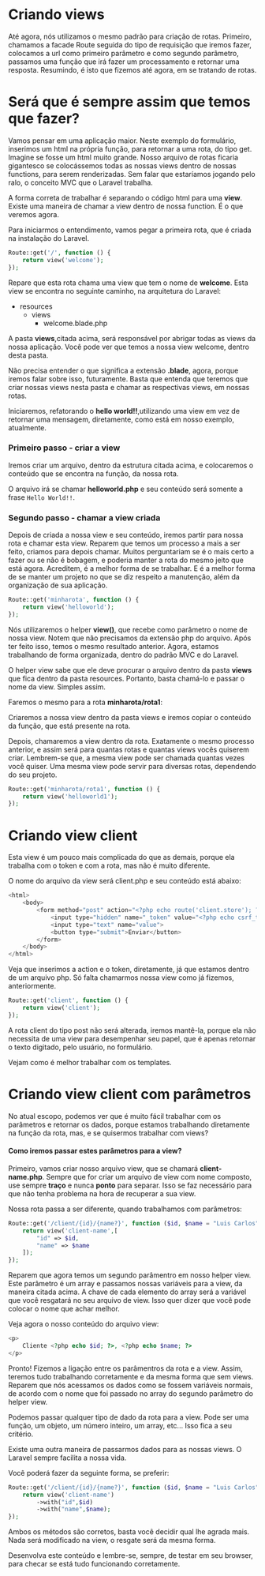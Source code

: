 # Criando views

Até agora, nós utilizamos o mesmo padrão para criação de rotas. 
Primeiro, chamamos a facade Route seguida do tipo de requisição que iremos fazer, colocamos a url como primeiro parâmetro e como segundo parâmetro, passamos uma função que irá fazer um processamento e retornar uma resposta. 
Resumindo, é isto que fizemos até agora, em se tratando de rotas.

# Será que é sempre assim que temos que fazer?

Vamos pensar em uma aplicação maior. 
Neste exemplo do formulário, inserimos um html na própria função, para retornar a uma rota, do tipo get.
Imagine se fosse um html muito grande. Nosso arquivo de rotas ficaria gigantesco se colocássemos todas as nossas views dentro de nossas functions, para serem renderizadas. Sem falar que estaríamos jogando pelo ralo, o conceito MVC que o Laravel trabalha.

A forma correta de trabalhar é separando o código html para uma **view**. Existe uma maneira de chamar a view dentro de nossa function. É o que veremos agora.

Para iniciarmos o entendimento, vamos pegar a primeira rota, que é criada na instalação do Laravel.

```php
Route::get('/', function () {
    return view('welcome');
});
```

Repare que esta rota chama uma view que tem o nome de **welcome**. Esta view se encontra no seguinte caminho, na arquitetura do Laravel:

* resources
    * views
        * welcome.blade.php

A pasta **views**,citada acima, será responsável por abrigar todas as views da nossa aplicação. Você pode ver que temos a nossa view welcome, dentro desta pasta.

Não precisa entender o que significa a extensão **.blade**, agora, porque iremos falar sobre isso, futuramente. Basta que entenda que teremos que criar nossas views nesta pasta e chamar as respectivas views, em nossas rotas.

Iniciaremos, refatorando o **hello world!!**,utilizando uma view em vez de retornar uma mensagem, diretamente, como está em nosso exemplo, atualmente.

### Primeiro passo - criar a view

Iremos criar um arquivo, dentro da estrutura citada acima, e colocaremos o conteúdo que se encontra na função, da nossa rota.

O arquivo irá se chamar **helloworld.php** e seu conteúdo será somente a frase `Hello World!!`.

### Segundo passo - chamar a view criada

Depois de criada a nossa view e seu conteúdo, iremos partir para nossa rota e chamar esta view. 
Reparem que temos um processo a mais a ser feito, criamos para depois chamar. 
Muitos perguntariam se é o mais certo a fazer ou se não é bobagem, e poderia manter a rota do mesmo jeito que está agora. Acreditem, é a melhor forma de se trabalhar. E é a melhor forma de se manter um projeto no que se diz respeito a manutenção, além da organização de sua aplicação.

```php
Route::get('minharota', function () {
    return view('helloworld');
});
```

Nós utilizaremos o helper **view()**, que recebe como parâmetro o nome de nossa view. Notem que não precisamos da extensão php do arquivo. Após ter feito isso, temos o mesmo resultado anterior. Agora, estamos trabalhando de forma organizada, dentro do padrão MVC e do Laravel.

O helper view sabe que ele deve procurar o arquivo dentro da pasta **views** que fica dentro da pasta resources. Portanto, basta chamá-lo e passar o nome da view. Simples assim.

Faremos o mesmo para a rota **minharota/rota1**:

Criaremos a nossa view dentro da pasta views e iremos copiar o conteúdo da função, que está presente na rota.

Depois, chamaremos a view dentro da rota. Exatamente o mesmo processo anterior, e assim será para quantas rotas e quantas views vocês quiserem criar. 
Lembrem-se que, a mesma view pode ser chamada quantas vezes você quiser. Uma mesma view pode servir para diversas rotas, dependendo do seu projeto.

```php
Route::get('minharota/rota1', function () {
    return view('helloworld1');
});
```

# Criando view client

Esta view é um pouco mais complicada do que as demais, porque ela trabalha com o token e com a rota, mas não é muito diferente.

O nome do arquivo da view será client.php e seu conteúdo está abaixo:

```php
<html>
    <body>
        <form method="post" action="<?php echo route('client.store'); ?>">
            <input type="hidden" name="_token" value="<?php echo csrf_token(); ?>">
            <input type="text" name="value">
            <button type="submit">Enviar</button>
        </form>
    </body>
</html>
```

Veja que inserimos a action e o token, diretamente, já que estamos dentro de um arquivo php. Só falta chamarmos nossa view como já fizemos, anteriormente.

```php
Route::get('client', function () {
    return view('client');
});
```

A rota client do tipo post não será alterada, iremos mantê-la, porque ela não necessita de uma view para desempenhar seu papel, que é apenas retornar o texto digitado, pelo usuário, no formulário.

Vejam como é melhor trabalhar com os templates.

# Criando view client com parâmetros

No atual escopo, podemos ver que é muito fácil trabalhar com os parâmetros e retornar os dados, porque estamos trabalhando diretamente na função da rota, mas, e se quisermos trabalhar com views?

#### Como iremos passar estes parâmetros para a view?

Primeiro, vamos criar nosso arquivo view, que se chamará **client-name.php**. Sempre que for criar um arquivo de view com nome composto, use sempre **traço** e nunca **ponto** para separar. Isso se faz necessário para que não tenha problema na hora de recuperar a sua view.

Nossa rota passa a ser diferente, quando trabalhamos com parâmetros:

```php
Route::get('/client/{id}/{name?}', function ($id, $name = "Luis Carlos") {
    return view('client-name',[
        "id" => $id,
        "name" => $name
    ]);
});
```

Reparem que agora temos um segundo parâmentro em nosso helper view. Este parâmetro é um array e passamos nossas variáveis para a view, da maneira citada acima. A chave de cada elemento do array será a variável que você resgatará no seu arquivo de view. Isso quer dizer que você pode colocar o nome que achar melhor.

Veja agora o nosso conteúdo do arquivo view:

```php
<p>
    Cliente <?php echo $id; ?>, <?php echo $name; ?>
</p>
```

Pronto! Fizemos a ligação entre os parâmentros da rota e a view. Assim, teremos tudo trabalhando corretamente e da mesma forma que sem views. 
Reparem que nós acessamos os dados como se fossem variáveis normais, de acordo com o nome que foi passado no array do segundo parâmetro do helper view.

Podemos passar qualquer tipo de dado da rota para a view. Pode ser uma função, um objeto, um número inteiro, um array, etc... Isso fica a seu critério.

Existe uma outra maneira de passarmos dados para as nossas views. O Laravel sempre facilita a nossa vida.

 Você poderá fazer da seguinte forma, se preferir:

```php
Route::get('/client/{id}/{name?}', function ($id, $name = "Luis Carlos") {
    return view('client-name')
        ->with("id",$id)
        ->with("name",$name);
});
```

Ambos os métodos são corretos, basta você decidir qual lhe agrada mais. Nada será modificado na view, o resgate será da mesma forma.

Desenvolva este conteúdo e lembre-se, sempre, de testar em seu browser, para checar se está tudo funcionando corretamente.